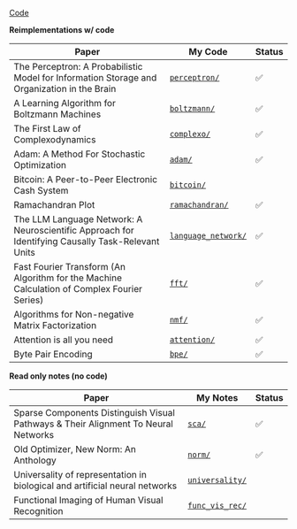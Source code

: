 [Code](https://github.com/xnought/paper-implement/tree/main)

**Reimplementations w/ code**

| Paper                                                                                             | My Code                                    | Status |
| ------------------------------------------------------------------------------------------------- | ------------------------------------------ | ------ |
| The Perceptron: A Probabilistic Model for Information Storage and Organization in the Brain       | [`perceptron/`](./perceptron/)             | ✅     |
| A Learning Algorithm for Boltzmann Machines                                                       | [`boltzmann/`](./boltzmann/)               | ✅     |
| The First Law of Complexodynamics                                                                 | [`complexo/`](./complexo/)                 | ✅     |
| Adam: A Method For Stochastic Optimization                                                        | [`adam/`](./adam/)                         | ✅     |
| Bitcoin: A Peer-to-Peer Electronic Cash System                                                    | [`bitcoin/`](./bitcoin/)                   |        |
| Ramachandran Plot                                                                                 | [`ramachandran/`](./ramachandran/)         | ✅     |
| The LLM Language Network: A Neuroscientific Approach for Identifying Causally Task-Relevant Units | [`language_network/`](./language_network/) | ✅     |
| Fast Fourier Transform (An Algorithm for the Machine Calculation of Complex Fourier Series)       | [`fft/`](./fft/)                           | ✅     |
| Algorithms for Non-negative Matrix Factorization                                                  | [`nmf/`](./nmf/)                           | ✅     |
| Attention is all you need                                                                         | [`attention/`](./attention/)               | ✅     |
| Byte Pair Encoding                                                                                | [`bpe/`](./bpe/)                           | ✅     |

**Read only notes (no code)**

| Paper                                                                              | My Notes                           | Status |
| ---------------------------------------------------------------------------------- | ---------------------------------- | ------ |
| Sparse Components Distinguish Visual Pathways & Their Alignment To Neural Networks | [`sca/`](./sca/)                   | ✅     |
| Old Optimizer, New Norm: An Anthology                                              | [`norm/`](./norm/)                 | ✅     |
| Universality of representation in biological and artificial neural networks        | [`universality/`](./universality/) |        |
| Functional Imaging of Human Visual Recognition                                     | [`func_vis_rec/`](./func_vis_rec/) |        |
